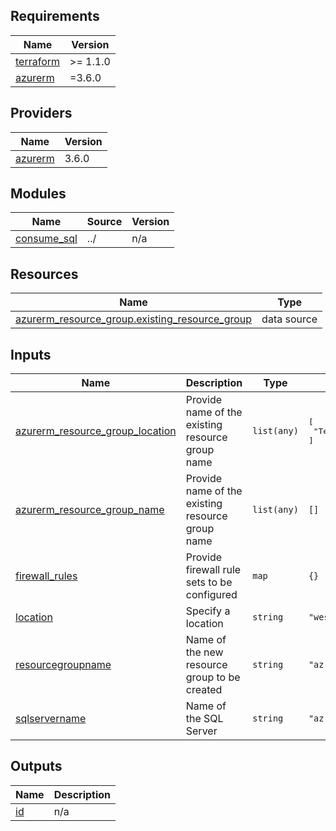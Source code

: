 ## Requirements

| Name | Version |
|------|---------|
| <a name="requirement_terraform"></a> [terraform](#requirement\_terraform) | >= 1.1.0 |
| <a name="requirement_azurerm"></a> [azurerm](#requirement\_azurerm) | =3.6.0 |

## Providers

| Name | Version |
|------|---------|
| <a name="provider_azurerm"></a> [azurerm](#provider\_azurerm) | 3.6.0 |

## Modules

| Name | Source | Version |
|------|--------|---------|
| <a name="module_consume_sql"></a> [consume\_sql](#module\_consume\_sql) | ../ | n/a |

## Resources

| Name | Type |
|------|------|
| [azurerm_resource_group.existing_resource_group](https://registry.terraform.io/providers/hashicorp/azurerm/3.6.0/docs/data-sources/resource_group) | data source |

## Inputs

| Name | Description | Type | Default | Required |
|------|-------------|------|---------|:--------:|
| <a name="input_azurerm_resource_group_location"></a> [azurerm\_resource\_group\_location](#input\_azurerm\_resource\_group\_location) | Provide name of the existing resource group name | `list(any)` | <pre>[<br>  "Test-Terraform-Module"<br>]</pre> | no |
| <a name="input_azurerm_resource_group_name"></a> [azurerm\_resource\_group\_name](#input\_azurerm\_resource\_group\_name) | Provide name of the existing resource group name | `list(any)` | `[]` | no |
| <a name="input_firewall_rules"></a> [firewall\_rules](#input\_firewall\_rules) | Provide firewall rule sets to be configured | `map` | `{}` | no |
| <a name="input_location"></a> [location](#input\_location) | Specify a location | `string` | `"westeurope"` | no |
| <a name="input_resourcegroupname"></a> [resourcegroupname](#input\_resourcegroupname) | Name of the new resource group to be created | `string` | `"az-platform-test-"` | no |
| <a name="input_sqlservername"></a> [sqlservername](#input\_sqlservername) | Name of the SQL Server | `string` | `"az-platform-test"` | no |

## Outputs

| Name | Description |
|------|-------------|
| <a name="output_id"></a> [id](#output\_id) | n/a |
